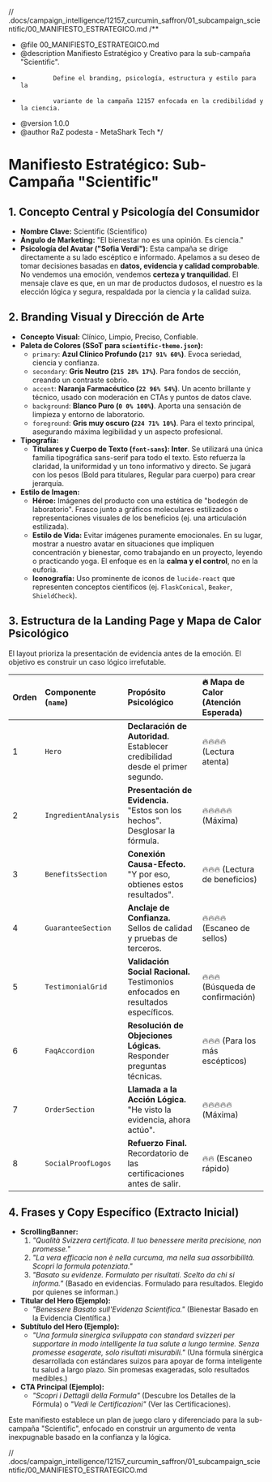 // .docs/campaign_intelligence/12157_curcumin_saffron/01_subcampaign_scientific/00_MANIFIESTO_ESTRATEGICO.md
/**
 * @file 00_MANIFIESTO_ESTRATEGICO.md
 * @description Manifiesto Estratégico y Creativo para la sub-campaña "Scientific".
 *              Define el branding, psicología, estructura y estilo para la
 *              variante de la campaña 12157 enfocada en la credibilidad y la ciencia.
 * @version 1.0.0
 * @author RaZ podesta - MetaShark Tech
 */

# Manifiesto Estratégico: Sub-Campaña "Scientific"

## 1. Concepto Central y Psicología del Consumidor

*   **Nombre Clave:** Scientific (Scientifico)
*   **Ángulo de Marketing:** "El bienestar no es una opinión. Es ciencia."
*   **Psicología del Avatar ("Sofia Verdi"):** Esta campaña se dirige directamente a su lado escéptico e informado. Apelamos a su deseo de tomar decisiones basadas en **datos, evidencia y calidad comprobable**. No vendemos una emoción, vendemos **certeza y tranquilidad**. El mensaje clave es que, en un mar de productos dudosos, el nuestro es la elección lógica y segura, respaldada por la ciencia y la calidad suiza.

## 2. Branding Visual y Dirección de Arte

*   **Concepto Visual:** Clínico, Limpio, Preciso, Confiable.
*   **Paleta de Colores (SSoT para `scientific-theme.json`):**
    *   `primary`: **Azul Clínico Profundo (`217 91% 60%`)**. Evoca seriedad, ciencia y confianza.
    *   `secondary`: **Gris Neutro (`215 28% 17%`)**. Para fondos de sección, creando un contraste sobrio.
    *   `accent`: **Naranja Farmacéutico (`22 96% 54%`)**. Un acento brillante y técnico, usado con moderación en CTAs y puntos de datos clave.
    *   `background`: **Blanco Puro (`0 0% 100%`)**. Aporta una sensación de limpieza y entorno de laboratorio.
    *   `foreground`: **Gris muy oscuro (`224 71% 10%`)**. Para el texto principal, asegurando máxima legibilidad y un aspecto profesional.
*   **Tipografía:**
    *   **Titulares y Cuerpo de Texto (`font-sans`): Inter**. Se utilizará una única familia tipográfica sans-serif para todo el texto. Esto refuerza la claridad, la uniformidad y un tono informativo y directo. Se jugará con los pesos (Bold para titulares, Regular para cuerpo) para crear jerarquía.
*   **Estilo de Imagen:**
    *   **Héroe:** Imágenes del producto con una estética de "bodegón de laboratorio". Frasco junto a gráficos moleculares estilizados o representaciones visuales de los beneficios (ej. una articulación estilizada).
    *   **Estilo de Vida:** Evitar imágenes puramente emocionales. En su lugar, mostrar a nuestro avatar en situaciones que impliquen concentración y bienestar, como trabajando en un proyecto, leyendo o practicando yoga. El enfoque es en la **calma y el control**, no en la euforia.
    *   **Iconografía:** Uso prominente de iconos de `lucide-react` que representen conceptos científicos (ej. `FlaskConical`, `Beaker`, `ShieldCheck`).

## 3. Estructura de la Landing Page y Mapa de Calor Psicológico

El layout prioriza la presentación de evidencia antes de la emoción. El objetivo es construir un caso lógico irrefutable.

| Orden | Componente (`name`)        | Propósito Psicológico                                     | 🔥 Mapa de Calor (Atención Esperada) |
| :---- | :------------------------- | :-------------------------------------------------------- | :------------------------------------- |
| 1     | `Hero`                     | **Declaración de Autoridad.** Establecer credibilidad desde el primer segundo. | 🔥🔥🔥🔥 (Lectura atenta)             |
| 2     | `IngredientAnalysis`       | **Presentación de Evidencia.** "Estos son los hechos". Desglosar la fórmula. | 🔥🔥🔥🔥🔥 (Máxima)                  |
| 3     | `BenefitsSection`          | **Conexión Causa-Efecto.** "Y por eso, obtienes estos resultados". | 🔥🔥🔥 (Lectura de beneficios)       |
| 4     | `GuaranteeSection`         | **Anclaje de Confianza.** Sellos de calidad y pruebas de terceros. | 🔥🔥🔥🔥 (Escaneo de sellos)          |
| 5     | `TestimonialGrid`          | **Validación Social Racional.** Testimonios enfocados en resultados específicos. | 🔥🔥🔥 (Búsqueda de confirmación)    |
| 6     | `FaqAccordion`             | **Resolución de Objeciones Lógicas.** Responder preguntas técnicas. | 🔥🔥🔥 (Para los más escépticos)     |
| 7     | `OrderSection`             | **Llamada a la Acción Lógica.** "He visto la evidencia, ahora actúo". | 🔥🔥🔥🔥🔥 (Máxima)                  |
| 8     | `SocialProofLogos`         | **Refuerzo Final.** Recordatorio de las certificaciones antes de salir. | 🔥🔥 (Escaneo rápido)                 |

## 4. Frases y Copy Específico (Extracto Inicial)

*   **ScrollingBanner:**
    1.  *"Qualità Svizzera certificata. Il tuo benessere merita precisione, non promesse."*
    2.  *"La vera efficacia non è nella curcuma, ma nella sua assorbibilità. Scopri la formula potenziata."*
    3.  *"Basato su evidenze. Formulato per risultati. Scelto da chi si informa."* (Basado en evidencias. Formulado para resultados. Elegido por quienes se informan.)
*   **Titular del Hero (Ejemplo):**
    *   *"Benessere Basato sull'Evidenza Scientifica."* (Bienestar Basado en la Evidencia Científica.)
*   **Subtítulo del Hero (Ejemplo):**
    *   *"Una formula sinergica sviluppata con standard svizzeri per supportare in modo intelligente la tua salute a lungo termine. Senza promesse esagerate, solo risultati misurabili."* (Una fórmula sinérgica desarrollada con estándares suizos para apoyar de forma inteligente tu salud a largo plazo. Sin promesas exageradas, solo resultados medibles.)
*   **CTA Principal (Ejemplo):**
    *   *"Scopri i Dettagli della Formula"* (Descubre los Detalles de la Fórmula) o *"Vedi le Certificazioni"* (Ver las Certificaciones).

Este manifiesto establece un plan de juego claro y diferenciado para la sub-campaña "Scientific", enfocado en construir un argumento de venta inexpugnable basado en la confianza y la lógica.

// .docs/campaign_intelligence/12157_curcumin_saffron/01_subcampaign_scientific/00_MANIFIESTO_ESTRATEGICO.md